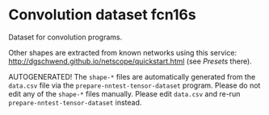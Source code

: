 
# Convolution dataset fcn16s

Dataset for convolution programs.

Other shapes are extracted from known networks using this service:
http://dgschwend.github.io/netscope/quickstart.html (see _Presets_ there).

AUTOGENERATED!
The `shape-*` files are automatically generated from the `data.csv` file via the `prepare-nntest-tensor-dataset` program.
Please do not edit any of the `shape-*` files manually. Please edit `data.csv` and re-run `prepare-nntest-tensor-dataset` instead.
